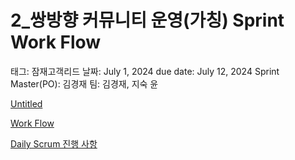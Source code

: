# 2_쌍방향 커뮤니티 운영(가칭) Sprint Work Flow

태그: 잠재고객리드
날짜: July 1, 2024
due date: July 12, 2024
Sprint Master(PO): 김경재
팀: 김경재, 지숙 윤

[Untitled](Untitled%20158e98ce7f7181588d7bea6322fccb89.csv)

[Work Flow](Work%20Flow%20158e98ce7f71811295cbcb29531914f1.csv)

[Daily Scrum 진행 사항](Daily%20Scrum%20%E1%84%8C%E1%85%B5%E1%86%AB%E1%84%92%E1%85%A2%E1%86%BC%20%E1%84%89%E1%85%A1%E1%84%92%E1%85%A1%E1%86%BC%20158e98ce7f71813abc35f74a61c14d0f.csv)